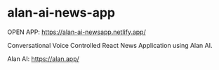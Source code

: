 # alan-ai-news-app

OPEN APP: https://alan-ai-newsapp.netlify.app/


Conversational Voice Controlled React News Application using Alan AI.

Alan AI: https://alan.app/


